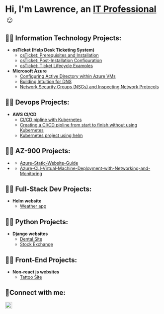 <h1>Hi, I'm Lawrence, an <a href="https://www.linkedin.com/in/lawrence-davy-4418b7116/">IT Professional</a>☺</h1>

<h2>👨‍💻 Information Technology Projects:</h2>

- <b>osTicket (Help Desk Ticketing System)</b>
  - [osTicket: Prerequisites and Installation](https://github.com/LawrenceDavy/osticket-prereqs)
  - [osTicket: Post-Installation Configuration](https://github.com/LawrenceDavy/post-install-config)
  - [osTicket: Ticket Lifecycle Examples](https://github.com/LawrenceDavy/ticket-lifecycle)
- <b>Microsoft Azure</b>
  - [Configuring Active Directory within Azure VMs](https://github.com/LawrenceDavy/configure-ad)
  - [Building Intuition for DNS](https://github.com/LawrenceDavy/building-intuition-dns)
  - [Network Security Groups (NSGs) and Inspecting Network Protocols](https://github.com/LawrenceDavy/azure-network-protocols)

<h2>👨‍💻 Devops Projects:</h2>

- <b>AWS CI/CD</b>
  - [CI/CD pipline with Kubernetes](https://github.com/LawrenceDavy/DevopsProject-1)
  - [Creating a CI/CD pipline from start to finish without using Kubernetes](https://github.com/LawrenceDavy/DevopsProject-2)
  - [Kubernetes project using helm](https://github.com/LawrenceDavy/DevopsProject-3)
 
<h2>👨‍💻 AZ-900 Projects:</h2>

- <b></b>
  - [Azure-Static-Website-Guide](https://github.com/LawrenceDavy/Azure-Static-Website-Guide)
- <b></b>
  - [Azure-CLI-Virtual-Machine-Deployment-with-Networking-and-Monitoring](https://github.com/LawrenceDavy/Azure-CLI-Virtual-Machine-Deployment-with-Networking-and-Monitoring)
 
<h2>👨‍💻 Full-Stack Dev Projects:</h2>

-  <b>Helm website</b>
   - [Weather app](https://github.com/LawrenceDavy/weatherapp)
 
<h2>👨‍💻 Python Projects:</h2>

- <b>Django websites</b>
  - [Dental Site](https://github.com/LawrenceDavy/dentist_site)
  - [Stock Exchange](https://github.com/LawrenceDavy/stocks)
 
<h2>👨‍💻 Front-End Projects:</h2>

- <b>Non-react js websites</b>
  - [Tattoo Site](https://github.com/LawrenceDavy/tattooSite)

<h2>🤳Connect with me:</h2>

[<img align="left" alt="Josh | LinkedIn" width="22px" src="https://cdn.jsdelivr.net/npm/simple-icons@v3/icons/linkedin.svg" />][linkedin]

[linkedin]: https://www.linkedin.com/in/lawrencedavy

